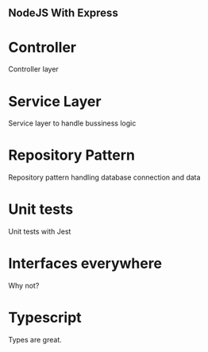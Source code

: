 ## NodeJS With Express
# Controller
  Controller layer
  
# Service Layer
  Service layer to handle bussiness logic
  
# Repository Pattern
  Repository pattern handling database connection and data
  
# Unit tests
  Unit tests with Jest
  
# Interfaces everywhere
  Why not? 
  
# Typescript
  Types are great.
  
